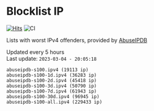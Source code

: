 # Blocklist IP

[![Hits](https://hits.seeyoufarm.com/api/count/incr/badge.svg?url=https%3A%2F%2Fgithub.com%2Fborestad%2Fblocklist-ip%2F&count_bg=%2379C83D&title_bg=%23555555&icon=&icon_color=%23E7E7E7&title=hits&edge_flat=false)](https://hits.seeyoufarm.com)  ![CI](https://img.shields.io/github/workflow/status/borestad/blocklist-ip/CI?style=flat-square)

Lists with worst IPv4 offenders, provided by [AbuseIPDB](https://www.abuseipdb.com/)

<!-- FOOTER-PLACEHOLDER -->
Updated every 5 hours<br>
Last update: `2023-03-04 - 20:05:18`
```
abuseipdb-s100.ipv4 (19113 ip)
abuseipdb-s100-1d.ipv4 (36283 ip)
abuseipdb-s100-2d.ipv4 (45418 ip)
abuseipdb-s100-3d.ipv4 (50790 ip)
abuseipdb-s100-7d.ipv4 (61943 ip)
abuseipdb-s100-30d.ipv4 (96945 ip)
abuseipdb-s100-all.ipv4 (229433 ip)
```
